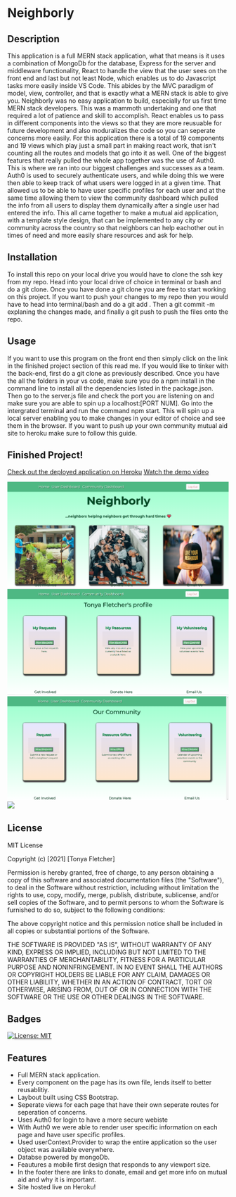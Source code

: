 # Neighborly

## Description
This application is a full MERN stack application, what that means is it uses a combination of MongoDb for the database, Express for the server and middleware functionality, React to handle the view that the user sees on the front end and last but not least Node, which enables us to do Javascript tasks more easily inside VS Code. This abides by the MVC paradigm of model, view, controller, and that is exactly what a MERN stack is able to give you. Neighborly was no easy application to build, especially for us first time MERN stack developers. This was a mammoth undertaking and one that required a lot of patience and skill to accomplish. React enables us to pass in different components into the views so that they are more reusuable for future development and also moduralizes the code so you can seperate concerns more easily. For this application there is a total of 19 components and 19 views which play just a small part in making react work, that isn't counting all the routes and models that go into it as well. One of the biggest features that really pulled the whole app together was the use of Auth0. This is where we ran into our biggest challenges and successes as a team. Auth0 is used to securely authenticate users, and while doing this we were then able to keep track of what users were logged in at a given time. That allowed us to be able to have user specific profiles for each user and at the same time allowing them to view the community dashboard which pulled the info from all users to display them dynamically after a single user had entered the info. This all came together to make a mutual aid application, with a template style design, that can be implemented to any city or community across the country so that neighbors can help eachother out in times of need and more easily share resources and ask for help.

## Installation
To install this repo on your local drive you would have to clone the ssh key from my repo. Head into your local drive of choice in terminal or bash and do a git clone. Once you have done a git clone you are free to start working on this project. If you want to push your changes to my repo then you would have to head into terminal/bash and do a git add . Then a git commit -m explaning the changes made, and finally a git push to push the files onto the repo.

## Usage
If you want to use this program on the front end then simply click on the link in the finished project section of this read me. If you would like to tinker with the back-end, first do a git clone as previously described. Once you have the all the folders in your vs code, make sure you do a npm install in the command line to install all the dependencies listed in the package.json. Then go to the server.js file and check the port you are listening on and make sure you are able to spin up a localhost:[PORT NUM]. Go into the intergrated terminal and run the command npm start. This will spin up a local server enabling you to make changes in your editor of choice and see them in the browser. If you want to push up your own community mutual aid site to heroku make sure to follow this guide.


## Finished Project!
[Check out the deployed application on Heroku](https://intense-beyond-20958.herokuapp.com/)
[Watch the demo video](https://drive.google.com/file/d/1mgbvn__-zQ1R6NlPvMMYv4NBf61RpWWV/view?usp=sharing)

<img src="client/src/images/homepage_screenshot.png" />

<img src="client/src/images/screenshot1.png" />

<img src="client/src/images/screenshot2.png" />

<img src="client/src/images/neighborly_demo.gif" />

## License
MIT License

Copyright (c) [2021] [Tonya Fletcher]

Permission is hereby granted, free of charge, to any person obtaining a copy
of this software and associated documentation files (the "Software"), to deal
in the Software without restriction, including without limitation the rights
to use, copy, modify, merge, publish, distribute, sublicense, and/or sell
copies of the Software, and to permit persons to whom the Software is
furnished to do so, subject to the following conditions:

The above copyright notice and this permission notice shall be included in all
copies or substantial portions of the Software.

THE SOFTWARE IS PROVIDED "AS IS", WITHOUT WARRANTY OF ANY KIND, EXPRESS OR
IMPLIED, INCLUDING BUT NOT LIMITED TO THE WARRANTIES OF MERCHANTABILITY,
FITNESS FOR A PARTICULAR PURPOSE AND NONINFRINGEMENT. IN NO EVENT SHALL THE
AUTHORS OR COPYRIGHT HOLDERS BE LIABLE FOR ANY CLAIM, DAMAGES OR OTHER
LIABILITY, WHETHER IN AN ACTION OF CONTRACT, TORT OR OTHERWISE, ARISING FROM,
OUT OF OR IN CONNECTION WITH THE SOFTWARE OR THE USE OR OTHER DEALINGS IN THE
SOFTWARE.

## Badges
[![License: MIT](https://img.shields.io/badge/License-MIT-yellow.svg)](https://opensource.org/licenses/MIT)

## Features
* Full MERN stack application.
* Every component on the page has its own file, lends itself to better reusablitiy.
* Laybout built using CSS Bootstrap.
* Seperate views for each page that have their own seperate routes for seperation of concerns.
* Uses Auth0 for login to have a more secure webiste
* With Auth0 we were able to render user specific information on each page and have user specific profiles.
* Used userContext.Provider to wrap the entire application so the user object was available everywhere.
* Databse powered by mongoDb.
* Feautures a mobile first design that responds to any viewport size.
* In the footer there are links to donate, email and get more info on mutual aid and why it is important.
* Site hosted live on Heroku!